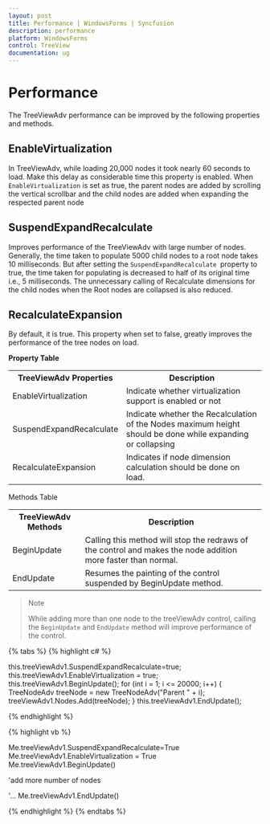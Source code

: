 ```yaml
---
layout: post
title: Performance | WindowsForms | Syncfusion
description: performance 
platform: WindowsForms
control: TreeView 
documentation: ug
---
```

# Performance

The TreeViewAdv performance can be improved by the following properties and methods.

## EnableVirtualization

In TreeViewAdv, while loading 20,000 nodes it took nearly 60 seconds to load. Make this delay as considerable time this property is enabled. When `EnableVirtualization` is set as true, the parent nodes are added by scrolling the vertical scrollbar  and the child nodes are added when expanding the respected parent node

## SuspendExpandRecalculate

Improves performance of the TreeViewAdv with large number of nodes. Generally, the time taken to populate 5000 child nodes to a root node takes 10 milliseconds. But after setting the `SuspendExpandRecalculate `property to true, the time taken for populating is decreased to half of its original time i.e., 5 milliseconds. The unnecessary calling of Recalculate dimensions for the child nodes when the Root nodes are collapsed is also reduced.

## RecalculateExpansion

By default, it is true. This property when set to false, greatly improves the performance of the tree nodes on load.


<b>Property Table</b>

<table>
<tr>
<th>
TreeViewAdv Properties</th><th>
Description</th></tr>
<tr>
<td>
EnableVirtualization</td><td>
Indicate whether virtualization support is enabled or not</td></tr>
<tr>
<td>
SuspendExpandRecalculate</td><td>
Indicate whether the Recalculation of the Nodes maximum height should be done while expanding or collapsing</td></tr>
<tr>
<td>
RecalculateExpansion</td><td>
Indicates if node dimension calculation should be done on load.</td></tr>
</table>

Methods Table

<table>
<tr>
<th>
TreeViewAdv Methods</th><th>
Description</th></tr>
<tr>
<td>
BeginUpdate</td><td>
Calling this method will stop the redraws of the control and makes the node addition more faster than normal.</td></tr>
<tr>
<td>
EndUpdate</td><td>
Resumes the painting of the control suspended by BeginUpdate method.</td></tr>
</table>

> Note
> 
> While adding more than one node to the treeViewAdv control, calling the `BeginUpdate` and `EndUpdate` method will improve performance of the control.

{% tabs %}
{% highlight c# %}

this.treeViewAdv1.SuspendExpandRecalculate=true; this.treeViewAdv1.EnableVirtualization = true;
this.treeViewAdv1.BeginUpdate();
for (int i = 1; i <= 20000; i++)
	{
        TreeNodeAdv treeNode = new TreeNodeAdv("Parent " + i);
        treeViewAdv1.Nodes.Add(treeNode);
    }
this.treeViewAdv1.EndUpdate();


{% endhighlight %}

{% highlight vb %}

Me.treeViewAdv1.SuspendExpandRecalculate=True
Me.treeViewAdv1.EnableVirtualization = True
Me.treeViewAdv1.BeginUpdate()

'add more number of nodes

'...
Me.treeViewAdv1.EndUpdate()

{% endhighlight %}
{% endtabs %}
